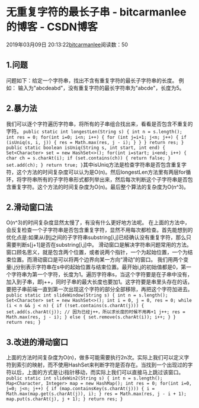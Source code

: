 
# 无重复字符的最长子串 - bitcarmanlee的博客 - CSDN博客


2019年03月09日 20:13:22[bitcarmanlee](https://me.csdn.net/bitcarmanlee)阅读数：50



## 1.问题
问题如下：给定一个字符串，找出不含有重复字符的最长子字符串的长度。
例如：
输入为"abcdeabd"，没有重复字符的最长字符串为"abcde"，长度为5。
## 2.暴力法
我们可以逐个字符遍历字符串，将所有的子串组合找出来，看看是否包含不重复的字符。
`public static int longestLen(String s) {
        int n = s.length();
        int res = 0;
        for(int i=0; i<n; i++) {
            for (int j=i+1; j<n; j++) {
                if (isUniq(s, i, j)) {
                    res = Math.max(res, j - i);
                }
            }
        }
        return res;
    }
    public static boolean isUniq(String s, int start, int end) {
        Set<Character> set = new HashSet<>();
        for(int i=start; i<end; i++) {
            char ch = s.charAt(i);
            if (set.contains(ch)) {
                return false;
            }
            set.add(ch);
        }
        return true;
    }`其中isUniq方法是检查字符串是否包含重复字符，这个方法的时间复杂度可以认为是O(n)。然后longestLen方法里有两层for循环，将字符串所有的子字符串形式都列举出来，然后每次判断这个子字符串是否包含重复字符。这个方法的时间复杂度为O(n)。最后整个算法的复杂度为O(n^3)。
## 2.滑动窗口法
O(n^3)的时间复杂度显然太慢了，有没有什么更好地方法呢。
在上面的方法中，会反复检查一个子字符串是否包含重复字符，显然不用每次都检查。首先能想到的优化点是:如果从i到j之间的子字符串substring[i,j]已经确认没有重复字符，那么只需要判断s[j+1]是否在substring[i,j]中。
滑动窗口是解决字符串问题常用的方法。窗口顾名思义，就是包含两个位置，或者说两个指针，一个为起始位置，一个为结束位置。而滑动窗口是可以将两个边界向某一方向“滑动”的窗口。
我们用两个变量i,j分别表示字符串在s中的起始位置与结束位置。最开始i,j的初始值都是0，第一个字符串为第一个字符，长度为1。遍历字符串s，当这个字符要是在子串中没有，加入到子串，即j++，同时子串的最大长度也要加1。这字符要是串里头存在的话，要把子串前端一直到第一次出现这个字符的部分全部移除，再把这个字符加进去。
`public static int slideWindow(String s) {
        int n = s.length();
        Set<Character> set = new HashSet<>();
        int i = 0, j = 0, res = 0;
        while (i < n && j < n) {
            if (!set.contains(s.charAt(j))) {
                set.add(s.charAt(j));
                // 因为已经j++，所以求长度的时候不用再+1
                j++;
                res = Math.max(res, j - i);
            } else {
                set.remove(s.charAt(i));
                i++;
            }
        }
        return res;
    }`
## 3.改进的滑动窗口
上面的方法时间复杂度为O(n)，做多可能需要执行2n次。实际上我们可以定义字符到索引的映射，而不使用HashSet来判断字符是否存在。当找到一个出现过的字符以后，上面的方式是让i指针移动，而实际上我们可以直接马上跳过该窗口。
`public static int slideWin2(String s) {
        int n = s.length();
        Map<Character, Integer> map = new HashMap();
        int res = 0;
        for(int i=0, j=0; j<n; j++) {
            if (map.containsKey(s.charAt(j))) {
                i = Math.max(map.get(s.charAt(j)), i);
            }
            res = Math.max(res, j - i + 1);
            map.put(s.charAt(j), j + 1);
        }
        return res;
    }`

